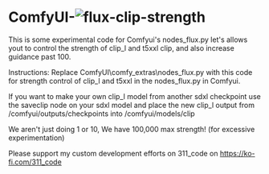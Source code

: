 # ComfyUI-![flux-clip-strength](https://github.com/user-attachments/assets/9309f3a4-201f-4594-8127-0575537112f7)

This is some experimental code for Comfyui's nodes_flux.py let's allows yout to control the strength of clip_l and t5xxl clip, and also increase guidance past 100.

Instructions: Replace ComfyUI\comfy_extras\nodes_flux.py with this code for strength control of clip_l and t5xxl in the nodes_flux.py in Comfyui. 

If you want to make your own clip_l model from another sdxl checkpoint use the saveclip node on your sdxl model and place the new clip_l output from /comfyui/outputs/checkpoints into /comfyui/models/clip

We aren't just doing 1 or 10, We have 100,000 max strength! (for excessive experimentation)

Please support my custom development efforts on 311_code on https://ko-fi.com/311_code

